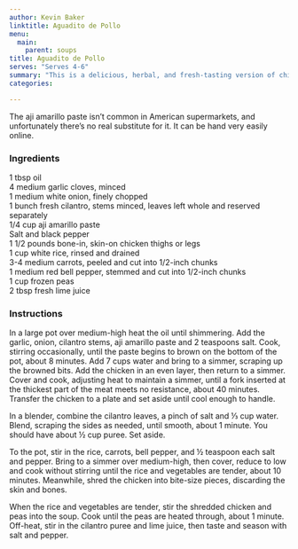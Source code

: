 ```yaml
---
author: Kevin Baker
linktitle: Aguadito de Pollo
menu:
  main:
    parent: soups
title: Aguadito de Pollo
serves: "Serves 4-6"
summary: "This is a delicious, herbal, and fresh-tasting version of chicken soup. "
categories:

---
```

The aji amarillo paste isn’t common in American supermarkets, and unfortunately there’s no real substitute for it. It can be hand very easily online.

### Ingredients

<div class="ingredient-list">

1 tbsp oil  
4 medium garlic cloves, minced  
1 medium white onion, finely chopped  
1 bunch fresh cilantro, stems minced, leaves left whole and reserved separately  
1/4 cup aji amarillo paste  
Salt and black pepper  
1 1/2 pounds bone-in, skin-on chicken thighs or legs  
1 cup white rice, rinsed and drained  
3-4 medium carrots, peeled and cut into 1/2-inch chunks  
1 medium red bell pepper, stemmed and cut into 1/2-inch chunks  
1 cup frozen peas  
2 tbsp fresh lime juice  

</div>

### Instructions

In a large pot over medium-high heat the oil until shimmering. Add the garlic, onion, cilantro stems, aji amarillo paste and 2 teaspoons salt. Cook, stirring occasionally, until the paste begins to brown on the bottom of the pot, about 8 minutes. Add 7 cups water and bring to a simmer, scraping up the browned bits. Add the chicken in an even layer, then return to a simmer. Cover and cook, adjusting heat to maintain a simmer, until a fork inserted at the thickest part of the meat meets no resistance, about 40 minutes. Transfer the chicken to a plate and set aside until cool enough to handle.

In a blender, combine the cilantro leaves, a pinch of salt and ⅓ cup water. Blend, scraping the sides as needed, until smooth, about 1 minute. You should have about ½ cup puree. Set aside.

To the pot, stir in the rice, carrots, bell pepper, and ½ teaspoon each salt and pepper. Bring to a simmer over medium-high, then cover, reduce to low and cook without stirring until the rice and vegetables are tender, about 10 minutes. Meanwhile, shred the chicken into bite-size pieces, discarding the skin and bones.

When the rice and vegetables are tender, stir the shredded chicken and peas into the soup. Cook until the peas are heated through, about 1 minute. Off-heat, stir in the cilantro puree and lime juice, then taste and season with salt and pepper.